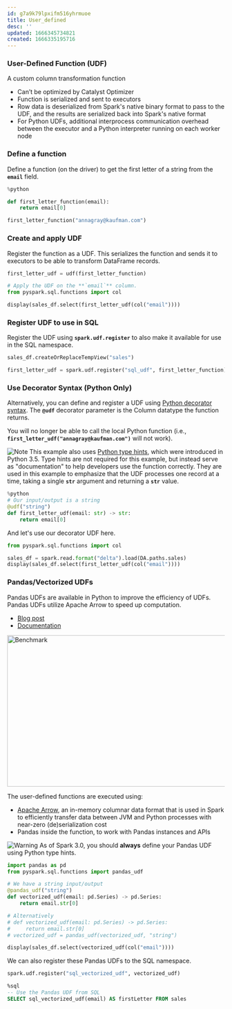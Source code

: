 ```yaml
---
id: g7a9k79lpxifm516yhrmuoe
title: User_defined
desc: ''
updated: 1666345734821
created: 1666335195716
---
```

### User-Defined Function (UDF)
A custom column transformation function

- Can’t be optimized by Catalyst Optimizer
- Function is serialized and sent to executors
- Row data is deserialized from Spark's native binary format to pass to the UDF, and the results are serialized back into Spark's native format
- For Python UDFs, additional interprocess communication overhead between the executor and a Python interpreter running on each worker node

### Define a function

Define a function (on the driver) to get the first letter of a string from the **`email`** field.

```python
%python

def first_letter_function(email):
    return email[0]

first_letter_function("annagray@kaufman.com")
```
### Create and apply UDF
Register the function as a UDF. This serializes the function and sends it to executors to be able to transform DataFrame records.

```python
first_letter_udf = udf(first_letter_function)

# Apply the UDF on the **`email`** column.
from pyspark.sql.functions import col

display(sales_df.select(first_letter_udf(col("email"))))
```

### Register UDF to use in SQL
Register the UDF using **`spark.udf.register`** to also make it available for use in the SQL namespace.

```python
sales_df.createOrReplaceTempView("sales")

first_letter_udf = spark.udf.register("sql_udf", first_letter_function)

```

### Use Decorator Syntax (Python Only)

Alternatively, you can define and register a UDF using <a href="https://realpython.com/primer-on-python-decorators/" target="_blank">Python decorator syntax</a>. The **`@udf`** decorator parameter is the Column datatype the function returns.

You will no longer be able to call the local Python function (i.e., **`first_letter_udf("annagray@kaufman.com")`** will not work).

<img src="https://files.training.databricks.com/images/icon_note_32.png" alt="Note"> This example also uses <a href="https://docs.python.org/3/library/typing.html" target="_blank">Python type hints</a>, which were introduced in Python 3.5. Type hints are not required for this example, but instead serve as "documentation" to help developers use the function correctly. They are used in this example to emphasize that the UDF processes one record at a time, taking a single **`str`** argument and returning a **`str`** value.

```python
%python
# Our input/output is a string
@udf("string")
def first_letter_udf(email: str) -> str:
    return email[0]
```
And let's use our decorator UDF here.

```python
from pyspark.sql.functions import col

sales_df = spark.read.format("delta").load(DA.paths.sales)
display(sales_df.select(first_letter_udf(col("email"))))
```

### Pandas/Vectorized UDFs

Pandas UDFs are available in Python to improve the efficiency of UDFs. Pandas UDFs utilize Apache Arrow to speed up computation.

* <a href="https://databricks.com/blog/2017/10/30/introducing-vectorized-udfs-for-pyspark.html" target="_blank">Blog post</a>
* <a href="https://spark.apache.org/docs/latest/api/python/user_guide/sql/arrow_pandas.html?highlight=arrow" target="_blank">Documentation</a>

<img src="https://databricks.com/wp-content/uploads/2017/10/image1-4.png" alt="Benchmark" width ="600" height="350">

The user-defined functions are executed using: 
* <a href="https://arrow.apache.org/" target="_blank">Apache Arrow</a>, an in-memory columnar data format that is used in Spark to efficiently transfer data between JVM and Python processes with near-zero (de)serialization cost
* Pandas inside the function, to work with Pandas instances and APIs

<img src="https://files.training.databricks.com/images/icon_warn_32.png" alt="Warning"> As of Spark 3.0, you should **always** define your Pandas UDF using Python type hints.

```python
import pandas as pd
from pyspark.sql.functions import pandas_udf

# We have a string input/output
@pandas_udf("string")
def vectorized_udf(email: pd.Series) -> pd.Series:
    return email.str[0]

# Alternatively
# def vectorized_udf(email: pd.Series) -> pd.Series:
#     return email.str[0]
# vectorized_udf = pandas_udf(vectorized_udf, "string")

display(sales_df.select(vectorized_udf(col("email"))))
```

We can also register these Pandas UDFs to the SQL namespace.

```python
spark.udf.register("sql_vectorized_udf", vectorized_udf)
```

```sql
%sql
-- Use the Pandas UDF from SQL
SELECT sql_vectorized_udf(email) AS firstLetter FROM sales
```